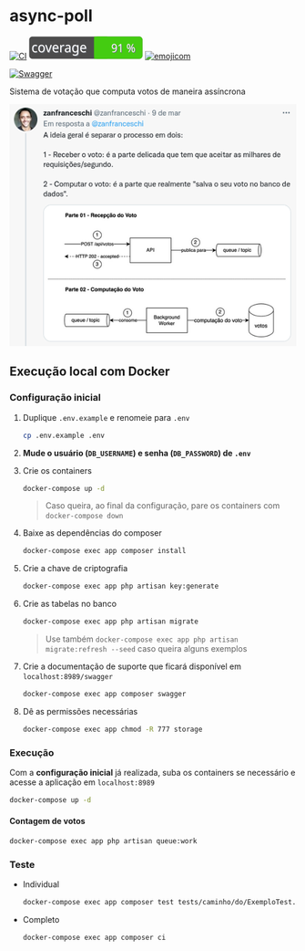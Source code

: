 # async-poll

[![CI](https://github.com/nenitf/async-poll/actions/workflows/ci.yml/badge.svg)](https://github.com/nenitf/async-poll/actions/workflows/ci.yml) [![coverage](https://raw.githubusercontent.com/nenitf/async-poll/gh-pages/coverage.svg)](https://neni.dev/async-poll/coverage/index.html) [![emojicom](https://img.shields.io/badge/emojicom-%F0%9F%90%9B%20%F0%9F%86%95%20%F0%9F%92%AF%20%F0%9F%91%AE%20%F0%9F%86%98%20%F0%9F%92%A4-%23fff)](http://neni.dev/emojicom)

[![Swagger](https://validator.swagger.io/validator?url=https://neni.dev/async-poll/swagger/openapi.yaml)](https://neni.dev/async-poll/swagger/index.html?url=https://neni.dev/async-poll/swagger/openapi.yaml) 

Sistema de votação que computa votos de maneira assíncrona

[![Tweet](tweet.jpg)](https://twitter.com/zanfranceschi/status/1501583683685425159)

## Execução local com Docker

### Configuração inicial

1. Duplique `.env.example` e renomeie para `.env`
    ```sh
    cp .env.example .env
    ```

2. **Mude o usuário (`DB_USERNAME`) e senha (`DB_PASSWORD`) de `.env`**

3. Crie os containers
    ```sh
    docker-compose up -d
    ```
    > Caso queira, ao final da configuração, pare os containers com ``docker-compose down``

4. Baixe as dependências do composer
    ```sh
    docker-compose exec app composer install
    ```

5. Crie a chave de criptografia
    ```sh
    docker-compose exec app php artisan key:generate
    ```

6. Crie as tabelas no banco
    ```sh
    docker-compose exec app php artisan migrate
    ```
    > Use também ``docker-compose exec app php artisan migrate:refresh --seed`` caso queira alguns exemplos

7. Crie a documentação de suporte que ficará disponível em `localhost:8989/swagger`
    ```sh
    docker-compose exec app composer swagger
    ```

8. Dê as permissões necessárias
    ```sh
    docker-compose exec app chmod -R 777 storage
    ```

### Execução

Com a **configuração inicial** já realizada, suba os containers se necessário e acesse a aplicação em `localhost:8989`

```sh
docker-compose up -d
```

#### Contagem de votos

```sh
docker-compose exec app php artisan queue:work
```

### Teste

- Individual
    ```sh
    docker-compose exec app composer test tests/caminho/do/ExemploTest.php
    ```

- Completo
    ```sh
    docker-compose exec app composer ci
    ```
